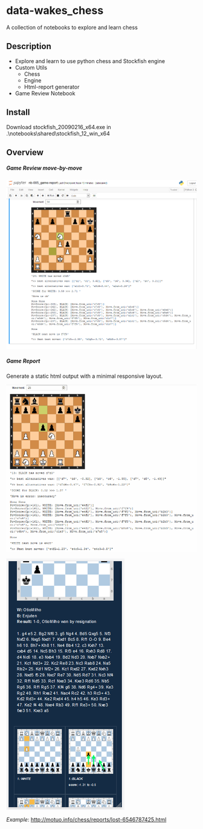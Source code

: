 # data-wakes_chess
A collection of notebooks to explore and learn chess

## Description

- Explore and learn to use python chess and Stockfish engine
- Custom Utils
  - Chess
  - Engine
  - Html-report generator
- Game Review Notebook

## Install

Download stockfish_20090216_x64.exe 
  in .\notebooks\shared\stockfish_12_win_x64


## Overview

##### Game Review move-by-move
![game-review](./docs/screenshots/nb-005_game-report.png)


##### Game Report
Generate a static html output with a minimal responsive layout.

![game-report](./docs/screenshots/calc-move.gif)

![game-report](./docs/screenshots/nb-005_game-report-browser.png)

*Example*: http://motuo.info/chess/reports/lost-6546787425.html